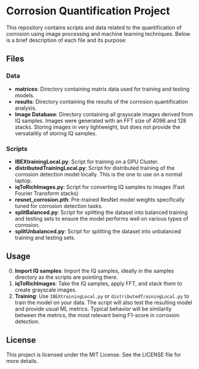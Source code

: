 # Corrosion Quantification Project

This repository contains scripts and data related to the quantification of corrosion using image processing and machine learning techniques. Below is a brief description of each file and its purpose:

## Files

### Data
- **matrices**: Directory containing matrix data used for training and testing models.
- **results**: Directory containing the results of the corrosion quantification analysis.
- **Image Database**: Directory containing all grayscale images derived from IQ samples. Images were generated with an FFT size of 4096 and 128 stacks. Storing images in very lightweight, but does not provide the versatalitiy of storing IQ samples.

### Scripts
- **IBEXtrainingLocal.py**: Script for training on a GPU Cluster. 
- **distributedTrainingLocal.py**: Script for distributed training of the corrosion detection model locally. This is the one to use on a normal laptop.
- **iqToRichImages.py**: Script for converting IQ samples to images (Fast Fourier Transform stacks)
- **resnet_corrosion.pth**: Pre-trained ResNet model weights specifically tuned for corrosion detection tasks.
- **splitBalanced.py**: Script for splitting the dataset into balanced training and testing sets to ensure the model performs well on various types of corrosion.
- **splitUnbalanced.py**: Script for splitting the dataset into unbalanced training and testing sets.

## Usage

0. **Import IQ samples**: Import the IQ samples, ideally in the samples directory as the scripts are pointing there.
1. **iqToRichImages**: Take the IQ samples, apply FFT, and stack them to create grayscale images.
2. **Training**: Use `IBEXtrainingLocal.py` or `distributedTrainingLocal.py` to train the model on your data. The script will also test the resulting model and provide usual ML metrics. Typical behavior will be similarity between the metrics, the most relevant being F1-score in corrosion detection. 

## License

This project is licensed under the MIT License. See the LICENSE file for more details.
